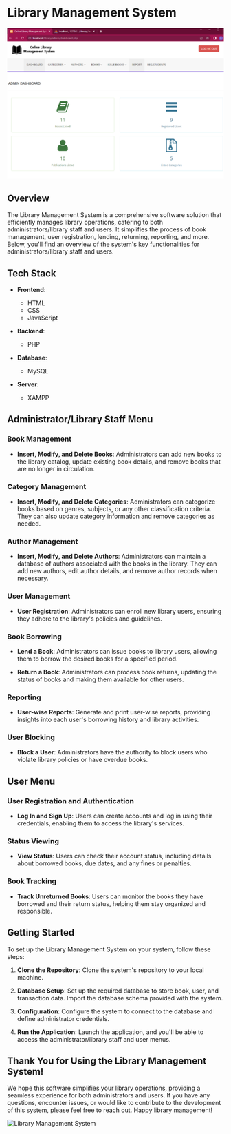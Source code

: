 # Library Management System

![Library Management System Logo](library.png)

## Overview

The Library Management System is a comprehensive software solution that efficiently manages library operations, catering to both administrators/library staff and users. It simplifies the process of book management, user registration, lending, returning, reporting, and more. Below, you'll find an overview of the system's key functionalities for administrators/library staff and users.

## Tech Stack

- **Frontend**:
  - HTML
  - CSS
  - JavaScript

- **Backend**:
  - PHP

- **Database**:
  - MySQL

- **Server**:
  - XAMPP

## Administrator/Library Staff Menu

### Book Management

- **Insert, Modify, and Delete Books**: Administrators can add new books to the library catalog, update existing book details, and remove books that are no longer in circulation.

### Category Management

- **Insert, Modify, and Delete Categories**: Administrators can categorize books based on genres, subjects, or any other classification criteria. They can also update category information and remove categories as needed.

### Author Management

- **Insert, Modify, and Delete Authors**: Administrators can maintain a database of authors associated with the books in the library. They can add new authors, edit author details, and remove author records when necessary.

### User Management

- **User Registration**: Administrators can enroll new library users, ensuring they adhere to the library's policies and guidelines.

### Book Borrowing

- **Lend a Book**: Administrators can issue books to library users, allowing them to borrow the desired books for a specified period.

- **Return a Book**: Administrators can process book returns, updating the status of books and making them available for other users.

### Reporting

- **User-wise Reports**: Generate and print user-wise reports, providing insights into each user's borrowing history and library activities.

### User Blocking

- **Block a User**: Administrators have the authority to block users who violate library policies or have overdue books.

## User Menu

### User Registration and Authentication

- **Log In and Sign Up**: Users can create accounts and log in using their credentials, enabling them to access the library's services.

### Status Viewing

- **View Status**: Users can check their account status, including details about borrowed books, due dates, and any fines or penalties.

### Book Tracking

- **Track Unreturned Books**: Users can monitor the books they have borrowed and their return status, helping them stay organized and responsible.

## Getting Started

To set up the Library Management System on your system, follow these steps:

1. **Clone the Repository**: Clone the system's repository to your local machine.

2. **Database Setup**: Set up the required database to store book, user, and transaction data. Import the database schema provided with the system.

3. **Configuration**: Configure the system to connect to the database and define administrator credentials.

4. **Run the Application**: Launch the application, and you'll be able to access the administrator/library staff and user menus.

## Thank You for Using the Library Management System!

We hope this software simplifies your library operations, providing a seamless experience for both administrators and users. If you have any questions, encounter issues, or would like to contribute to the development of this system, please feel free to reach out. Happy library management!

![Library Management System](library-management-system-screenshot.png)


